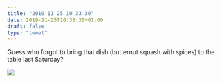 ```yaml
---
title: "2019 11 25 10 33 30"
date: 2019-11-25T10:33:30+01:00
draft: false
type: "tweet"
---
```

Guess who forgot to bring that dish (butternut squash with spices) to the table last Saturday?

![](/img/59620452770__8AD9C6F5-F87C-4F44-9486-96599CFBE41C.jpg)
